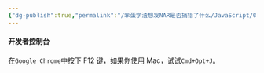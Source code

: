 ```yaml
---
{"dg-publish":true,"permalink":"/笨蛋学渣想发NAR是否搞错了什么/JavaScript/01-Javascript简介/"}
---
```






#### 开发者控制台
在`Google Chrome`中按下 F12 键，如果你使用 Mac，试试`Cmd+Opt+J`。